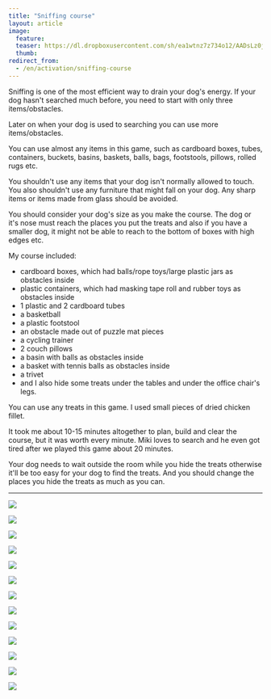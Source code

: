 ```yaml
---
title: "Sniffing course"
layout: article
image:
  feature:
  teaser: https://dl.dropboxusercontent.com/sh/ea1wtnz7z734o12/AADsLz0jKT0IjVpV4D13rLCla/aktivointi/haistelurata/DSC58497-245px.jpg
  thumb:
redirect_from:
  - /en/activation/sniffing-course
---
```


Sniffing is one of the most efficient way to drain your dog's energy. If your dog hasn't searched much before, you need to start with only three items/obstacles.

Later on when your dog is used to searching you can use more items/obstacles.

You can use almost any items in this game, such as cardboard boxes, tubes, containers, buckets, basins, baskets, balls, bags, footstools, pillows, rolled rugs etc.

You shouldn't use any items that your dog isn't normally allowed to touch. You also shouldn't use any furniture that might fall on your dog. Any sharp items or items made from glass should be avoided.

You should consider your dog's size as you make the course. The dog or it's nose must reach the places you put the treats and also if you have a smaller dog, it might not be able to reach to the bottom of boxes with high edges etc.

My course included:

- cardboard boxes, which had balls/rope toys/large plastic jars as obstacles inside
- plastic containers, which had masking tape roll and rubber toys as obstacles inside
- 1 plastic and 2 cardboard tubes
- a basketball
- a plastic footstool
- an obstacle made out of puzzle mat pieces
- a cycling trainer
- 2 couch pillows
- a basin with balls as obstacles inside
- a basket with tennis balls as obstacles inside
- a trivet
- and I also hide some treats under the tables and under the office chair's legs.

You can use any treats in this game. I used small pieces of dried chicken fillet.

It took me about 10-15 minutes altogether to plan, build and clear the course, but it was worth every minute. Miki loves to search and he even got tired after we played this game about 20 minutes.

Your dog needs to wait outside the room while you hide the treats otherwise it'll be too easy for your dog to find the treats. And you should change the places you hide the treats as much as you can.

---

[![](https://dl.dropboxusercontent.com/sh/ea1wtnz7z734o12/AABvL0ykvF83595jEV5bzTSna/aktivointi/haistelurata/DSC58497-800px.jpg)](https://dl.dropboxusercontent.com/sh/ea1wtnz7z734o12/AACX6HVqYZoWrvmTMnod69fIa/aktivointi/haistelurata/DSC58497.jpg)

[![](https://dl.dropboxusercontent.com/sh/ea1wtnz7z734o12/AADZeRfMX-jMv4ixwYFlGhMBa/aktivointi/haistelurata/DSC58550-800px.jpg)](https://dl.dropboxusercontent.com/sh/ea1wtnz7z734o12/AACAdz3gAkcIReZ59fv73jS5a/aktivointi/haistelurata/DSC58550.jpg)

[![](https://dl.dropboxusercontent.com/sh/ea1wtnz7z734o12/AADOnkUrUZglWceVuq-9PKYAa/aktivointi/haistelurata/DSC58517-800px.jpg)](https://dl.dropboxusercontent.com/sh/ea1wtnz7z734o12/AADRTxFinFaA0vhatC64AhPya/aktivointi/haistelurata/DSC58517.jpg)

[![](https://dl.dropboxusercontent.com/sh/ea1wtnz7z734o12/AAAxKPRgKSy55dhoE71CMRBMa/aktivointi/haistelurata/DSC58525-800px.jpg)](https://dl.dropboxusercontent.com/sh/ea1wtnz7z734o12/AABszeIuZ92hvYVuTLTyXFeza/aktivointi/haistelurata/DSC58525.jpg)

[![](https://dl.dropboxusercontent.com/sh/ea1wtnz7z734o12/AABxnql06Zc_3VtfIIA14KYGa/aktivointi/haistelurata/DSC58539-800px.jpg)](https://dl.dropboxusercontent.com/sh/ea1wtnz7z734o12/AAAPgcpdJdyFT9Sc32_OSxJBa/aktivointi/haistelurata/DSC58539.jpg)

[![](https://dl.dropboxusercontent.com/sh/ea1wtnz7z734o12/AADVYkDXCQINBHfTdruhi8T7a/aktivointi/haistelurata/DSC58571-800px.jpg)](https://dl.dropboxusercontent.com/sh/ea1wtnz7z734o12/AADMPkg9OEdEa4E1ueszzYtAa/aktivointi/haistelurata/DSC58571.jpg)

[![](https://dl.dropboxusercontent.com/sh/ea1wtnz7z734o12/AAATtCXQ33Y06npRsxRs31xga/aktivointi/haistelurata/DSC58613-800px.jpg)](https://dl.dropboxusercontent.com/sh/ea1wtnz7z734o12/AACvBVn5-7CmgLOkvvz2tZjKa/aktivointi/haistelurata/DSC58613.jpg)

[![](https://dl.dropboxusercontent.com/sh/ea1wtnz7z734o12/AAAr6Pgh5hsAP7YYJsmYX3D3a/aktivointi/haistelurata/DSC58619-800px.jpg)](https://dl.dropboxusercontent.com/sh/ea1wtnz7z734o12/AAD1GAz62la3-EUUKW-Oqmgha/aktivointi/haistelurata/DSC58619.jpg)

[![](https://dl.dropboxusercontent.com/sh/ea1wtnz7z734o12/AAA2zjSGgZ1jcxp64rgf-bwoa/aktivointi/haistelurata/DSC58634-800px.jpg)](https://dl.dropboxusercontent.com/sh/ea1wtnz7z734o12/AABgITdGJWqyI4rum4CJxuXMa/aktivointi/haistelurata/DSC58634.jpg)

[![](https://dl.dropboxusercontent.com/sh/ea1wtnz7z734o12/AADZb1FLmzNoPYK1nUIw5J9Ba/aktivointi/haistelurata/DSC58632-800px.jpg)](https://dl.dropboxusercontent.com/sh/ea1wtnz7z734o12/AAD-BVF-1v8UIcXekaTFjAHZa/aktivointi/haistelurata/DSC58632.jpg)

[![](https://dl.dropboxusercontent.com/sh/ea1wtnz7z734o12/AADn_Y-okfUNyySR2JrLoD-0a/aktivointi/haistelurata/DSC58640-800px.jpg)](https://dl.dropboxusercontent.com/sh/ea1wtnz7z734o12/AAD9aCqIRpSYhR5RDPNkQ9sha/aktivointi/haistelurata/DSC58640.jpg)

[![](https://dl.dropboxusercontent.com/sh/ea1wtnz7z734o12/AACrVeDcgm03NWvPgkUWwWuSa/aktivointi/haistelurata/DSC58652-800px.jpg)](https://dl.dropboxusercontent.com/sh/ea1wtnz7z734o12/AABDUnQfBsCr1Ff3wqm20UW-a/aktivointi/haistelurata/DSC58652.jpg)

[![](https://dl.dropboxusercontent.com/sh/ea1wtnz7z734o12/AACcff1l6lOZI_tdT8b-d0UQa/aktivointi/haistelurata/DSC58672-800px.jpg)](https://dl.dropboxusercontent.com/sh/ea1wtnz7z734o12/AAB0dpPCdbLpl-WnNjDHJ5mfa/aktivointi/haistelurata/DSC58672.jpg)
